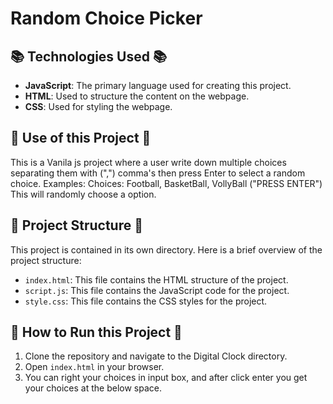 # Random Choice Picker

## 📚 Technologies Used 📚

- **JavaScript**: The primary language used for creating this project.
- **HTML**: Used to structure the content on the webpage.
- **CSS**: Used for styling the webpage.

## 🎯 Use of this Project 🎯

This is a Vanila js project where a user write down multiple choices separating them with (",") comma's then press Enter to select a random choice.
Examples: Choices: Football, BasketBall, VollyBall ("PRESS ENTER")
This will randomly choose a option.

## 📂 Project Structure 📂

This project is contained in its own directory. Here is a brief overview of the project structure:

- `index.html`: This file contains the HTML structure of the project.
- `script.js`: This file contains the JavaScript code for the project.
- `style.css`: This file contains the CSS styles for the project.

## 🚀 How to Run this Project 🚀

1. Clone the repository and navigate to the Digital Clock directory.
2. Open `index.html` in your browser.
3. You can right your choices in input box, and after click enter you get your choices at the below space.


